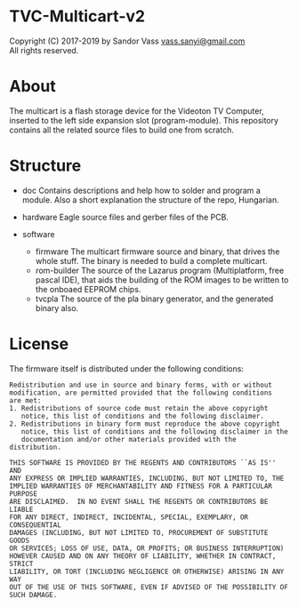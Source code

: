 # TVC-Multicart-v2
Copyright (C) 2017-2019 by Sandor Vass <vass.sanyi@gmail.com>  
All rights reserved.

# About #
The multicart is a flash storage device for the Videoton TV Computer, 
inserted to the left side expansion slot (program-module).
This repository contains all the related source files to build one 
from scratch.

# Structure #

*  doc
   Contains descriptions and help how to solder and program a module.
   Also a short explanation the structure of the repo, Hungarian.

*  hardware
   Eagle source files and gerber files of the PCB.

*  software
   *  firmware
      The multicart firmware source and binary, that drives the whole stuff. The
      binary is needed to build a complete multicart.
   *  rom-builder
      The source of the Lazarus program (Multiplatform, free pascal IDE), that 
      aids the building of the ROM images to be written to the onboaed EEPROM chips.
   *  tvcpla
      The source of the pla binary generator, and the generated binary also.

# License #

The firmware itself is distributed under the following conditions:

    Redistribution and use in source and binary forms, with or without
    modification, are permitted provided that the following conditions
    are met:
    1. Redistributions of source code must retain the above copyright
       notice, this list of conditions and the following disclaimer.
    2. Redistributions in binary form must reproduce the above copyright
       notice, this list of conditions and the following disclaimer in the
       documentation and/or other materials provided with the distribution.

    THIS SOFTWARE IS PROVIDED BY THE REGENTS AND CONTRIBUTORS ``AS IS'' AND
    ANY EXPRESS OR IMPLIED WARRANTIES, INCLUDING, BUT NOT LIMITED TO, THE
    IMPLIED WARRANTIES OF MERCHANTABILITY AND FITNESS FOR A PARTICULAR PURPOSE
    ARE DISCLAIMED.  IN NO EVENT SHALL THE REGENTS OR CONTRIBUTORS BE LIABLE
    FOR ANY DIRECT, INDIRECT, INCIDENTAL, SPECIAL, EXEMPLARY, OR CONSEQUENTIAL
    DAMAGES (INCLUDING, BUT NOT LIMITED TO, PROCUREMENT OF SUBSTITUTE GOODS
    OR SERVICES; LOSS OF USE, DATA, OR PROFITS; OR BUSINESS INTERRUPTION)
    HOWEVER CAUSED AND ON ANY THEORY OF LIABILITY, WHETHER IN CONTRACT, STRICT
    LIABILITY, OR TORT (INCLUDING NEGLIGENCE OR OTHERWISE) ARISING IN ANY WAY
    OUT OF THE USE OF THIS SOFTWARE, EVEN IF ADVISED OF THE POSSIBILITY OF
    SUCH DAMAGE.


